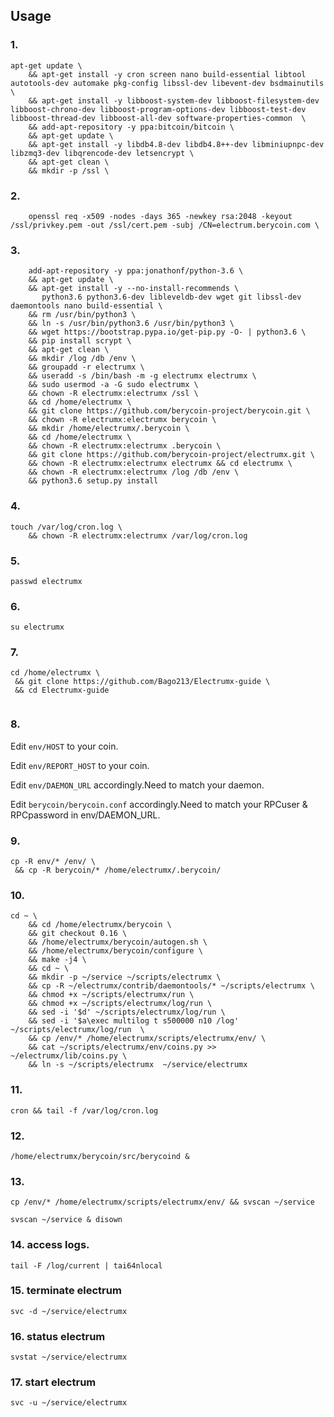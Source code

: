## Usage

### 1.
```
apt-get update \
    && apt-get install -y cron screen nano build-essential libtool autotools-dev automake pkg-config libssl-dev libevent-dev bsdmainutils \
    && apt-get install -y libboost-system-dev libboost-filesystem-dev libboost-chrono-dev libboost-program-options-dev libboost-test-dev libboost-thread-dev libboost-all-dev software-properties-common  \
    && add-apt-repository -y ppa:bitcoin/bitcoin \
    && apt-get update \
    && apt-get install -y libdb4.8-dev libdb4.8++-dev libminiupnpc-dev libzmq3-dev libqrencode-dev letsencrypt \
    && apt-get clean \
    && mkdir -p /ssl \
```

### 2.
```
    openssl req -x509 -nodes -days 365 -newkey rsa:2048 -keyout /ssl/privkey.pem -out /ssl/cert.pem -subj /CN=electrum.berycoin.com \    

```

### 3.
```
    add-apt-repository -y ppa:jonathonf/python-3.6 \
    && apt-get update \
    && apt-get install -y --no-install-recommends \
       python3.6 python3.6-dev libleveldb-dev wget git libssl-dev daemontools nano build-essential \
    && rm /usr/bin/python3 \
    && ln -s /usr/bin/python3.6 /usr/bin/python3 \
    && wget https://bootstrap.pypa.io/get-pip.py -O- | python3.6 \
    && pip install scrypt \
    && apt-get clean \
    && mkdir /log /db /env \
    && groupadd -r electrumx \
    && useradd -s /bin/bash -m -g electrumx electrumx \
    && sudo usermod -a -G sudo electrumx \
    && chown -R electrumx:electrumx /ssl \
    && cd /home/electrumx \
    && git clone https://github.com/berycoin-project/berycoin.git \
    && chown -R electrumx:electrumx berycoin \
    && mkdir /home/electrumx/.berycoin \
    && cd /home/electrumx \
    && chown -R electrumx:electrumx .berycoin \
    && git clone https://github.com/berycoin-project/electrumx.git \
    && chown -R electrumx:electrumx electrumx && cd electrumx \
    && chown -R electrumx:electrumx /log /db /env \
    && python3.6 setup.py install
```

### 4.
```
touch /var/log/cron.log \
    && chown -R electrumx:electrumx /var/log/cron.log
```

### 5.
```
passwd electrumx

```

### 6.
```
su electrumx
```

### 7.
```
cd /home/electrumx \
 && git clone https://github.com/Bago213/Electrumx-guide \
 && cd Electrumx-guide
 
```

### 8.
Edit `env/HOST` to your coin.

Edit `env/REPORT_HOST` to your coin.

Edit `env/DAEMON_URL` accordingly.Need to match your daemon.

Edit `berycoin/berycoin.conf` accordingly.Need to match your RPCuser & RPCpassword in env/DAEMON_URL.


### 9.
```
cp -R env/* /env/ \
 && cp -R berycoin/* /home/electrumx/.berycoin/ 
```

### 10.
```
cd ~ \
    && cd /home/electrumx/berycoin \
    && git checkout 0.16 \
    && /home/electrumx/berycoin/autogen.sh \
    && /home/electrumx/berycoin/configure \
    && make -j4 \
    && cd ~ \
    && mkdir -p ~/service ~/scripts/electrumx \
    && cp -R ~/electrumx/contrib/daemontools/* ~/scripts/electrumx \
    && chmod +x ~/scripts/electrumx/run \
    && chmod +x ~/scripts/electrumx/log/run \
    && sed -i '$d' ~/scripts/electrumx/log/run \
    && sed -i '$a\exec multilog t s500000 n10 /log' ~/scripts/electrumx/log/run  \
    && cp /env/* /home/electrumx/scripts/electrumx/env/ \
    && cat ~/scripts/electrumx/env/coins.py >> ~/electrumx/lib/coins.py \
    && ln -s ~/scripts/electrumx  ~/service/electrumx
```

### 11.
```
cron && tail -f /var/log/cron.log
```

### 12.
```
/home/electrumx/berycoin/src/berycoind &
```

### 13.
```
cp /env/* /home/electrumx/scripts/electrumx/env/ && svscan ~/service

svscan ~/service & disown
```

### 14. access logs.
```
tail -F /log/current | tai64nlocal
```

### 15. terminate electrum
```
svc -d ~/service/electrumx
```

### 16. status electrum
```
svstat ~/service/electrumx
```

### 17. start electrum
```
svc -u ~/service/electrumx
```


